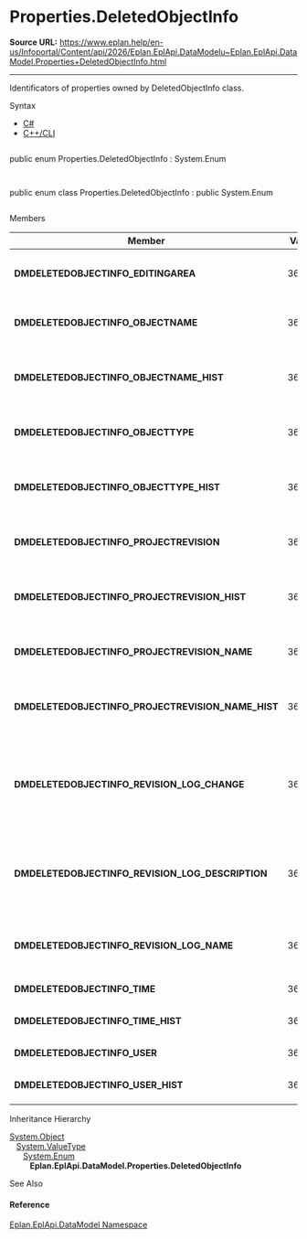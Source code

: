 # Properties.DeletedObjectInfo

**Source URL:** https://www.eplan.help/en-us/Infoportal/Content/api/2026/Eplan.EplApi.DataModelu~Eplan.EplApi.DataModel.Properties+DeletedObjectInfo.html

---

Identificators of properties owned by DeletedObjectInfo class.

Syntax

- [C#](#i-syntax-CS)
- [C++/CLI](#i-syntax-CPP2005)

```
```
public enum Properties.DeletedObjectInfo : System.Enum
```
```

```
```
public enum class Properties.DeletedObjectInfo : public System.Enum
```
```

Members

| Member | Value | Description |
| --- | --- | --- |
| **DMDELETEDOBJECTINFO\_EDITINGAREA** | 36617 | Defined working section # 36617. |
| **DMDELETEDOBJECTINFO\_OBJECTNAME** | 36600 | Deleted object: Name # 36600. |
| **DMDELETEDOBJECTINFO\_OBJECTNAME\_HIST** | 36605 | Deleted object (further): Name # 36605. |
| **DMDELETEDOBJECTINFO\_OBJECTTYPE** | 36601 | Deleted object: Type # 36601. |
| **DMDELETEDOBJECTINFO\_OBJECTTYPE\_HIST** | 36606 | Deleted object (further): Type # 36606. |
| **DMDELETEDOBJECTINFO\_PROJECTREVISION** | 36610 | Associated project revision # 36610. |
| **DMDELETEDOBJECTINFO\_PROJECTREVISION\_HIST** | 36611 | Associated project revision (further) # 36611. |
| **DMDELETEDOBJECTINFO\_PROJECTREVISION\_NAME** | 36604 | Associated revision name # 36604. |
| **DMDELETEDOBJECTINFO\_PROJECTREVISION\_NAME\_HIST** | 36609 | Associated revision name (further) # 36609. |
| **DMDELETEDOBJECTINFO\_REVISION\_LOG\_CHANGE** | 36616 | Deleted object: Reason for revision change (change tracking) # 36616. |
| **DMDELETEDOBJECTINFO\_REVISION\_LOG\_DESCRIPTION** | 36615 | Deleted object: Revision description (change tracking) # 36615. |
| **DMDELETEDOBJECTINFO\_REVISION\_LOG\_NAME** | 36614 | Deleted object: Revision index # 36614. |
| **DMDELETEDOBJECTINFO\_TIME** | 36603 | Delete date # 36603. |
| **DMDELETEDOBJECTINFO\_TIME\_HIST** | 36608 | Delete date (further) # 36608. |
| **DMDELETEDOBJECTINFO\_USER** | 36602 | User name # 36602. |
| **DMDELETEDOBJECTINFO\_USER\_HIST** | 36607 | User name (further) # 36607. |

Inheritance Hierarchy

[System.Object](#)  
   [System.ValueType](#)  
      [System.Enum](#)  
         **Eplan.EplApi.DataModel.Properties.DeletedObjectInfo**

See Also

#### Reference

[Eplan.EplApi.DataModel Namespace](Eplan.EplApi.DataModelu~Eplan.EplApi.DataModel_namespace.html)